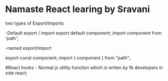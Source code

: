# Namaste React learing by Sravani

two types of Export/Imports

-Default export / import
export default component;
import component from 'path';

-named export/import

export const component;
import { component } from "path";

#React hooks - Normal js utility function which is writen by fb developers in side react;



